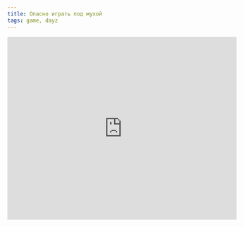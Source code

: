 ```yaml
---
title: Опасно играть под мухой
tags: game, dayz
---
```


<iframe width="520" height="415" src="https://www.youtube.com/embed/xkPEcq_SM6Y" frameborder="0" allowfullscreen> </iframe>
